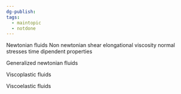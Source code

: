```yaml
---
dg-publish: 
tags:
  - maintopic
  - notdone
---
```

Newtonian fluids
Non newtonian
shear elongational viscosity
normal stresses
time dipendent properties

Generalized newtonian fluids

Viscoplastic fluids

Viscoelastic fluids